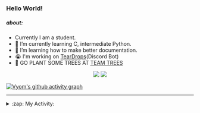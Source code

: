 ### Hello World!

##### about:
- Currently I am a student.
- 🌱 I’m currently learning C, intermediate Python.
- 🌱 I’m learning how to make better documentation.
- 😭 I'm working on [TearDrops](https://github.com/Vyvy-vi/TearDrops)(Discord Bot)
- 🌱 GO PLANT SOME TREES AT [TEAM TREES](https://teamtrees.org/)

<p align="center">
  <a href="https://twitter.com/Vyvy_viM"><img target="_blank" src="https://img.shields.io/badge/twitter%20@Vyvy_viM-0D95E8?style=for-the-badge&logo=twitter&logoColor=white"/></a> 
  <a href="https://vyvy-vi.github.io/portfolio"><img target="_blank" src="https://img.shields.io/badge/-I%27m_craving_for_open_source-green?style=for-the-badge&logo=github&logoColor=black"/></a> 
</p>

[![Vyom's github activity graph](https://activity-graph.herokuapp.com/graph?username=Vyvy-vi)](https://github.com/ashutosh00710/github-readme-activity-graph)

---
<details>
  <summary>:zap: My Activity:</summary>
  
<!--START_SECTION:waka-->
**I'm a Night 🦉** 

```text
🌞 Morning    27 commits     █░░░░░░░░░░░░░░░░░░░░░░░░   4.59% 
🌆 Daytime    159 commits    ██████░░░░░░░░░░░░░░░░░░░   27.04% 
🌃 Evening    254 commits    ██████████░░░░░░░░░░░░░░░   43.2% 
🌙 Night      148 commits    ██████░░░░░░░░░░░░░░░░░░░   25.17%

```
📅 **I'm Most Productive on Thursday** 

```text
Monday       89 commits     ███░░░░░░░░░░░░░░░░░░░░░░   15.14% 
Tuesday      93 commits     ████░░░░░░░░░░░░░░░░░░░░░   15.82% 
Wednesday    80 commits     ███░░░░░░░░░░░░░░░░░░░░░░   13.61% 
Thursday     115 commits    █████░░░░░░░░░░░░░░░░░░░░   19.56% 
Friday       34 commits     █░░░░░░░░░░░░░░░░░░░░░░░░   5.78% 
Saturday     77 commits     ███░░░░░░░░░░░░░░░░░░░░░░   13.1% 
Sunday       100 commits    ████░░░░░░░░░░░░░░░░░░░░░   17.01%

```


📊 **This Week I Spent My Time On** 

```text
🔥 Editors: 
Vim                      1 hr 39 mins        ███████████████████████░░   95.02% 
VS Code                  5 mins              █░░░░░░░░░░░░░░░░░░░░░░░░   4.98%

🐱‍💻 Projects: 
Shepherd-bot             1 hr 22 mins        ███████████████████░░░░░░   78.47% 
Unknown Project          22 mins             █████░░░░░░░░░░░░░░░░░░░░   21.53%

```


 Last Updated on 01/07/2021
<!--END_SECTION:waka-->
</details>
